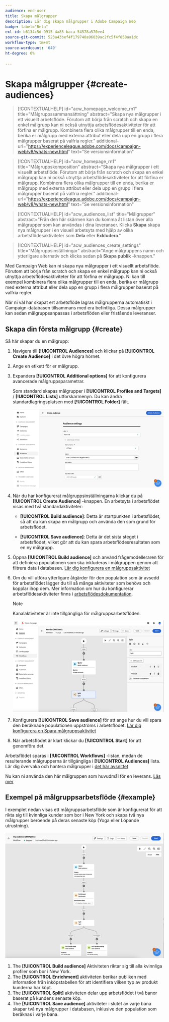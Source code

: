 ```yaml
---
audience: end-user
title: Skapa målgrupper
description: Lär dig skapa målgrupper i Adobe Campaign Web
badge: label="Beta"
exl-id: b6134c5d-9915-4a85-baca-54578a570ee4
source-git-commit: 523a43bef4f179740a96039ac2fc5f4f858aa1dc
workflow-type: tm+mt
source-wordcount: '649'
ht-degree: 0%

---
```


# Skapa målgrupper {#create-audiences}

>[!CONTEXTUALHELP]
>id="acw_homepage_welcome_rn1"
>title="Målgruppssammansättning"
>abstract="Skapa nya målgrupper i ett visuellt arbetsflöde. Förutom att börja från scratch och skapa en enkel målgrupp kan ni också utnyttja arbetsflödesaktiviteter för att förfina er målgrupp. Kombinera flera olika målgrupper till en enda, berika er målgrupp med externa attribut eller dela upp en grupp i flera målgrupper baserat på valfria regler."
>additional-url="https://experienceleague.adobe.com/docs/campaign-web/v8/whats-new.html" text="Se versionsinformation"

<!--TO REMOVE BELOW-->

>[!CONTEXTUALHELP]
>id="acw_homepage_rn1"
>title="Målgruppskomposition"
>abstract="Skapa nya målgrupper i ett visuellt arbetsflöde. Förutom att börja från scratch och skapa en enkel målgrupp kan ni också utnyttja arbetsflödesaktiviteter för att förfina er målgrupp. Kombinera flera olika målgrupper till en enda, berika er målgrupp med externa attribut eller dela upp en grupp i flera målgrupper baserat på valfria regler."
>additional-url="https://experienceleague.adobe.com/docs/campaign-web/v8/whats-new.html" text="Se versionsinformation"

<!--TO REMOVE ABOVE-->

>[!CONTEXTUALHELP]
>id="acw_audiences_list"
>title="Målgrupper"
>abstract="Från den här skärmen kan du komma åt listan över alla målgrupper som kan användas i dina leveranser. Klicka **Skapa** skapa nya målgrupper i en visuell arbetsyta med hjälp av olika arbetsflödesaktiviteter som **Dela** eller **Exkludera**."

>[!CONTEXTUALHELP]
>id="acw_audiences_create_settings"
>title="Målgruppsinställningar"
>abstract="Ange målgruppens namn och ytterligare alternativ och klicka sedan på **Skapa publik** -knappen."

Med Campaign Web kan ni skapa nya målgrupper i ett visuellt arbetsflöde. Förutom att börja från scratch och skapa en enkel målgrupp kan ni också utnyttja arbetsflödesaktiviteter för att förfina er målgrupp. Ni kan till exempel kombinera flera olika målgrupper till en enda, berika er målgrupp med externa attribut eller dela upp en grupp i flera målgrupper baserat på valfria regler.

När ni väl har skapat ert arbetsflöde lagras målgrupperna automatiskt i Campaign-databasen tillsammans med era befintliga. Dessa målgrupper kan sedan målgruppsanpassas i arbetsflöden eller fristående leveranser.

## Skapa din första målgrupp {#create}

Så här skapar du en målgrupp:

1. Navigera till **[!UICONTROL Audiences]** och klickar på **[!UICONTROL Create Audience]** i det övre högra hörnet.
1. Ange en etikett för er målgrupp.
1. Expandera **[!UICONTROL Additional options]** för att konfigurera avancerade målgruppsparametrar.

   Som standard skapas målgrupper i **[!UICONTROL Profiles and Targets]** / **[!UICONTROL Lists]** utforskarmenyn. Du kan ändra standardlagringsplatsen med **[!UICONTROL Folder]** fält.

   ![](assets/audiences-settings.png)

1. När du har konfigurerat målgruppsinställningarna klickar du på **[!UICONTROL Create Audience]** -knappen. En arbetsyta i arbetsflödet visas med två standardaktiviteter:

   * **[!UICONTROL Build audience]**: Detta är startpunkten i arbetsflödet, så att du kan skapa en målgrupp och använda den som grund för arbetsflödet.

   * **[!UICONTROL Save audience]**: Detta är det sista steget i arbetsflödet, vilket gör att du kan spara arbetsflödesresultaten som en ny målgrupp.

1. Öppna **[!UICONTROL Build audience]** och använd frågemodelleraren för att definiera populationen som ska inkluderas i målgruppen genom att filtrera data i databasen. [Lär dig konfigurera en målgruppsaktivitet](../workflows/activities/build-audience.md)

1. Om du vill utföra ytterligare åtgärder för den population som är avsedd för arbetsflödet lägger du till så många aktiviteter som behövs och kopplar ihop dem. Mer information om hur du konfigurerar arbetsflödesaktiviteter finns i [arbetsflödesdokumentation](../workflows/activities/about-activities.md).

   >[!NOTE]
   >
   >Kanalaktiviteter är inte tillgängliga för målgruppsarbetsflöden.

   ![](assets/audience-creation-canvas.png)

1. Konfigurera **[!UICONTROL Save audience]** för att ange hur du vill spara den beräknade populationen uppströms i arbetsflödet. [Lär dig konfigurera en Spara målgruppsaktivitet](../workflows/activities/save-audience.md)

1. När arbetsflödet är klart klickar du **[!UICONTROL Start]** för att genomföra det.

Arbetsflödet sparas i **[!UICONTROL Workflows]** -listan, medan de resulterande målgrupperna är tillgängliga i **[!UICONTROL Audiences]** lista. Lär dig övervaka och hantera målgrupper i [det här avsnittet](manage-audience.md)

Nu kan ni använda den här målgruppen som huvudmål för en leverans. [Läs mer](add-audience.md)

## Exempel på målgruppsarbetsflöde {#example}

I exemplet nedan visas ett målgruppsarbetsflöde som är konfigurerat för att rikta sig till kvinnliga kunder som bor i New York och skapa två nya målgrupper beroende på deras senaste köp (Yoga eller Löpande utrustning).

![](assets/audiences-example.png)

1. The **[!UICONTROL Build audience]** Aktiviteten riktar sig till alla kvinnliga profiler som bor i New York.
1. The **[!UICONTROL Enrichment]** aktiviteten berikar publiken med information från inköpstabellen för att identifiera vilken typ av produkt kunderna har köpt.
1. The **[!UICONTROL Split]** aktiviteten delar upp arbetsflödet i två banor baserat på kundens senaste köp.
1. The **[!UICONTROL Save audience]** aktiviteter i slutet av varje bana skapar två nya målgrupper i databasen, inklusive den population som beräknas i varje bana.
